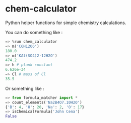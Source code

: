 # chem-calculator

Python helper functions for simple chemistry calculations.

You can do something like :
```python
=> %run chem_calculator
=> m('C6H12O6')
180.0
=> m('KAl(SO4)2·12H2O')
474.2
=> h # plank constant
6.626e-34
=> Cl # mass of Cl
35.5
```

Or something like :

```python
=> from formula_matcher import *
=> count_elements('Na2B4O7.10H2O')
{'B': 4, 'H': 20, 'Na': 2, 'O': 17}
=> isChemicalFormula('John Cena')
False
```